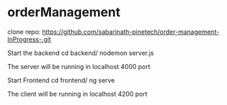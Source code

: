 # orderManagement

clone repo: https://github.com/sabarinath-pinetech/order-management-InProgress-.git

Start the backend 
 cd backend/
 nodemon server.js

The server will be running in localhost 4000 port
 
Start Frontend
 cd frontend/
 ng serve
 
The client will be running in localhost 4200 port
 
 

